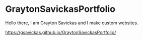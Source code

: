 # GraytonSavickasPortfolio
Hello there, I am Grayton Savickas and I make custom websites.

https://gsavickas.github.io/GraytonSavickasPortfolio/
